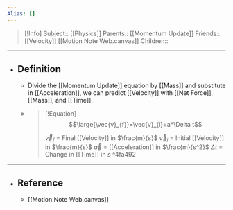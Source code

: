 ```yaml
---
Alias: []
---
```

> [!Info]
> Subject:: [[Physics]]
> Parents:: [[Momentum Update]]
> Friends:: [[Velocity]] [[Motion Note Web.canvas]]
> Children:: 
---
- ## Definition
	- Divide the [[Momentum Update]] equation by [[Mass]] and substitute in [[Acceleration]], we can predict [[Velocity]] with [[Net Force]], [[Mass]], and [[Time]].
	- > [!Equation]
	  > $$\large{\vec{v}_{f}}=\vec{v}_{i}+a*\Delta t$$
	  > 
	  > $\vec{v}_{f}$ = Final [[Velocity]] in $\frac{m}{s}$
	  > $\vec{v}_{i}$ = Initial [[Velocity]] in $\frac{m}{s}$
	  > $\vec{a}$ = [[Acceleration]] in $\frac{m}{s^2}$
	  > $\Delta t$ = Change in [[Time]] in $s$ ^4fa492
---
- ## Reference
	- [[Motion Note Web.canvas]]